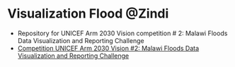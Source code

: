 # Visualization Flood @Zindi

- Repository for UNICEF Arm 2030 Vision competition # 2: Malawi Floods Data Visualization and Reporting Challenge
- [Competition UNICEF Arm 2030 Vision #2: Malawi Floods Data Visualization and Reporting Challenge](https://zindi.africa/competitions/2030-vision-data-visualization-and-reporting-challenge)
